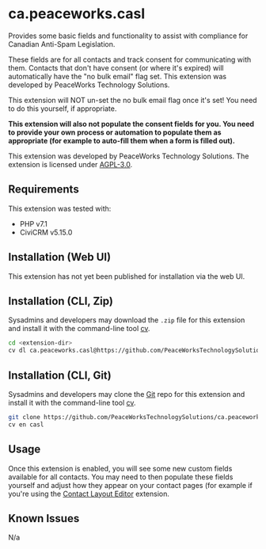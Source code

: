 # ca.peaceworks.casl

Provides some basic fields and functionality to assist with compliance for Canadian Anti-Spam Legislation. 

These fields are for all contacts and track consent for communicating with them. Contacts that don't have consent (or where it's expired) will automatically have the "no bulk email" flag set. This extension was developed by PeaceWorks Technology Solutions.

This extension will NOT un-set the no bulk email flag once it's set! You need to do this yourself, if appropriate.

**This extension will also not populate the consent fields for you. You need to provide your own process or automation to populate them as appropriate (for example to auto-fill them when a form is filled out).**

This extension was developed by PeaceWorks Technology Solutions. The extension is licensed under [AGPL-3.0](LICENSE.txt).

## Requirements

This extension was tested with: 

* PHP v7.1
* CiviCRM v5.15.0

## Installation (Web UI)

This extension has not yet been published for installation via the web UI.

## Installation (CLI, Zip)

Sysadmins and developers may download the `.zip` file for this extension and
install it with the command-line tool [cv](https://github.com/civicrm/cv).

```bash
cd <extension-dir>
cv dl ca.peaceworks.casl@https://github.com/PeaceWorksTechnologySolutions/ca.peaceworks.casl/archive/master.zip
```

## Installation (CLI, Git)

Sysadmins and developers may clone the [Git](https://en.wikipedia.org/wiki/Git) repo for this extension and
install it with the command-line tool [cv](https://github.com/civicrm/cv).

```bash
git clone https://github.com/PeaceWorksTechnologySolutions/ca.peaceworks.casl.git
cv en casl
```

## Usage

Once this extension is enabled, you will see some new custom fields available for all contacts. You may need to then populate these fields yourself and adjust how they appear on your contact pages (for example if you're using the [Contact Layout Editor](https://civicrm.org/extensions/contact-layout-editor) extension.

## Known Issues

N/a

